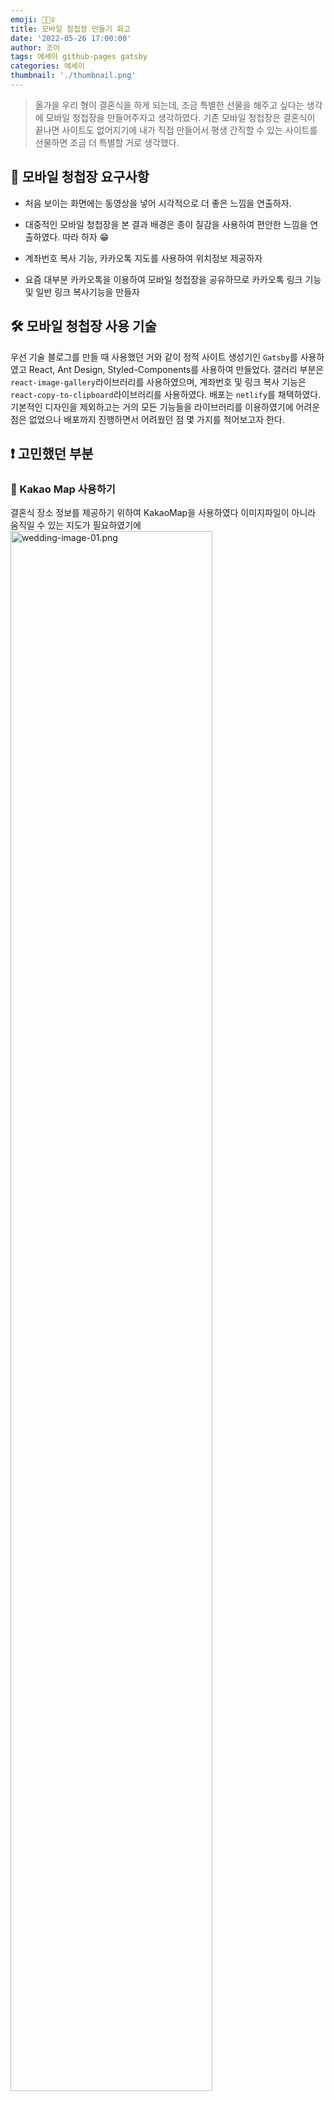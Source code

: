 ```yaml
---
emoji: 👰🏻‍♀️
title: 모바일 청첩장 만들기 회고
date: '2022-05-26 17:00:00'
author: 조이
tags: 에세이 github-pages gatsby
categories: 에세이
thumbnail: './thumbnail.png'
---
```


> 올가을 우리 형이 결혼식을 하게 되는데, 조금 특별한 선물을 해주고 싶다는 생각에 모바일 청첩장을 만들어주자고 생각하였다. 기존 모바일 청첩장은 결혼식이 끝나면 사이트도 없어지기에 내가 직접 만들어서 평생 간직할 수 있는 사이트를 선물하면 조금 더 특별할 거로 생각했다.

## 📝 모바일 청첩장 요구사항

- 처음 보이는 화면에는 동영상을 넣어 시각적으로 더 좋은 느낌을 연출하자.

- 대중적인 모바일 청첩장을 본 결과 배경은 종이 질감을 사용하여 편안한 느낌을 연출하였다. 따라 하자 😁

- 계좌번호 복사 기능, 카카오톡 지도를 사용하여 위치정보 제공하자

- 요즘 대부분 카카오톡을 이용하여 모바일 청첩장을 공유하므로 카카오톡 링크 기능 및 일반 링크 복사기능을 만들자

## 🛠 모바일 청첩장 사용 기술

우선 기술 블로그를 만들 때 사용했던 거와 같이 정적 사이트 생성기인 `Gatsby`를 사용하였고 React, Ant Design, Styled-Components를 사용하여 만들었다. 갤러리 부분은 `react-image-gallery`라이브러리를 사용하였으며, 계좌번호 및 링크 복사 기능은 `react-copy-to-clipboard`라이브러리를 사용하였다. 배포는 `netlify`를 채택하였다. 기본적인 디자인을 제외하고는 거의 모든 기능들을 라이브러리를 이용하였기에 어려운 점은 없었으나 배포까지 진행하면서 어려웠던 점 몇 가지를 적어보고자 한다.

## ❗️ 고민했던 부분

### 🗾 Kakao Map 사용하기

결혼식 장소 정보를 제공하기 위하여 KakaoMap을 사용하였다 이미지파일이 아니라 움직일 수 있는 지도가 필요하였기에
<img alt="wedding-image-01.png" src="./wedding-image-01.png" style="width: 80%;">

위의 화면에서 `소스 생성하기` 버튼을 클릭하면 아래와 같은 코드를 제공한다. 이 코드를 삽입하면 위의 지도가 나타나게 된다.

```html
<!-- * 카카오맵 - 지도퍼가기 -->
<!-- 1. 지도 노드 -->
<div
  id="daumRoughmapContainer1653547385965"
  class="root_daum_roughmap root_daum_roughmap_landing"
></div>

<!--
	2. 설치 스크립트
	* 지도 퍼가기 서비스를 2개 이상 넣을 경우, 설치 스크립트는 하나만 삽입합니다.
-->
<script
  charset="UTF-8"
  class="daum_roughmap_loader_script"
  src="https://ssl.daumcdn.net/dmaps/map_js_init/roughmapLoader.js"
></script>

<!-- 3. 실행 스크립트 -->
<script charset="UTF-8">
  new daum.roughmap.Lander({
    timestamp: '1653547385965',
    key: '2adxz',
    mapWidth: '640',
    mapHeight: '360',
  }).render();
</script>
```

여기서부터 문제가 시작되는데 나의 프로젝트는 `Gatsby/React`이기 때문에 이거를 바로 집어넣을 수가 없다는 것이었다. 방법을 찾기 위해 열심히 검색하던 중 [타사 스크립트 로드](https://betterprogramming.pub/loading-third-party-scripts-dynamically-in-reactjs-458c41a7013d) 의 글을 읽고 결국 리액트에서 동적으로 카카오 스크립트를 로드해야 한다는 걸 알게 되었다.

```javascript
const Location = () => {
  // 카카오 맵 불러오기

  // <!-- 3. 실행 스크립트 -->
  const executeScript = () => {
    const scriptTag = document.createElement("script");
    const inlineScript = document.createTextNode(`new daum.roughmap.Lander({
    "timestamp" : "1652464367301",
    "key" : "2a8fe",
    "mapWidth" : "640",
    "mapHeight" : "360"
  }).render();`);
    scriptTag.appendChild(inlineScript);
    document.body.appendChild(scriptTag);
  };

  // <!-- 2. 설치 스크립트 * 지도 퍼가기 서비스를 2개 이상 넣을 경우, 설치 스크립트는 하나만 삽입합니다. -->
  // document.write 문제가 발생해서 해당 파일을 직접 가져온다음 수정했음
  const InstallScript = () => {
    (function () {
      let c = window.location.protocol === "https:" ? "https:" : "http:";
      let a = "16137cec";

      if (window.daum && window.daum.roughmap && window.daum.roughmap.cdn) {
        return;
      }
      window.daum = window.daum || {};
      window.daum.roughmap = {
        cdn: a,
        URL_KEY_DATA_LOAD_PRE: c + "//t1.daumcdn.net/roughmap/",
        url_protocal: c,
      };
      let b =
        c +
        "//t1.daumcdn.net/kakaomapweb/place/jscss/roughmap/" +
        a +
        "/roughmapLander.js";

      // document.write -> doumnet.body.append로 수정
      const scriptTag = document.createElement("script");
      scriptTag.src = b;
      document.body.append(scriptTag);
      scriptTag.onload = () => {
        executeScript();
      };
    })();
  };

  useEffect(() => {
    InstallScript();
  }, [InstallScript]);

  return (
      <div
        id="daumRoughmapContainer1652464367301"
        className="root_daum_roughmap root_daum_roughmap_landing"
      ></div>
  );
```

위와 같이 수정하니 정상적으로 동작하였다. react에서 외부 라이브러리를 이런 식으로 사용했던 경험이 특별했다.

### 🖥 배포할 때의 몇 가지 에러

1.  "build.command" failed 에러 해결하기

```cmd
6:48:44 PM: failed Building production JavaScript and CSS bundles - 42.123s
6:48:44 PM: error Generating JavaScript bundles failed
6:48:44 PM: Can't resolve '../components/Greeting' in '/opt/build/repo/src/pages'
6:48:44 PM: If you're trying to use a package make sure that '../components/Greeting' is installed. If you're trying to use a local file make sure that the path is correct.
6:48:44 PM: ​
6:48:44 PM: ────────────────────────────────────────────────────────────────
6:48:44 PM:   "build.command" failed
6:48:44 PM: ────────────────────────────────────────────────────────────────
6:48:44 PM: ​
6:48:44 PM:   Error message
6:48:44 PM:   Command failed with exit code 1: CI= npm run build (https://ntl.fyi/exit-code-1)
6:48:44 PM: ​
6:48:44 PM:   Error location
6:48:44 PM:   In Build command from Netlify app:
6:48:44 PM:   CI= npm run build
6:48:44 PM: ​
6:48:44 PM:   Resolved config
6:48:44 PM:   build:
6:48:44 PM:     command: CI= npm run build
6:48:44 PM:     commandOrigin: ui
6:48:44 PM:     publish: /opt/build/repo/public
6:48:44 PM:     publishOrigin: ui
6:48:44 PM:   plugins:
6:48:44 PM:     - inputs: {}
6:48:44 PM:       origin: ui
6:48:44 PM:       package: '@netlify/plugin-gatsby'
```

이 문제는 처음 나왔을 때 뭐지? 싶었는데 정말 어이없는 실수였다 에러 내용을 읽어본 결과 Greeting 경로가 이상하다고 하는 내용이었고 혹시나 하고 코드를 하나하나 본 결과 index.js에서 Greeting 컴포넌트를 불러오는 과정에서 경로를 잘못 적어준 것이었다. 분명 로컬에서 테스트할 때는 정상적으로 동작했기에 단순 실수를 찾는데도 조금의 시간을 들였던 거 같다. 아직도 왜 로컬에서는 정상적으로 동작했는지는 모르겠지만 에러 내용을 믿고 다음부터는 실수를 더욱 빠르게 잡도록 노력해야겠다.

2.파일 크기 초과 에러

이것 또한 단순한 문제인데 간과해서 생긴 문제였다. 정적인 사이트에서 지원하는 용량보다 더 큰 파일을 넣었기 때문에 생긴 에러인데 확인해보니 동영상파일 크기 하나가 너무 컷기 때문에 리사이즈하여 빠르게 해결할 수 있었다.

```cmd
6:56:09 PM: The function zip ../../../tmp/zisi-628dfc8c696ab60008c7d3be/__ssr.zip size is 105 MB, which is larger than the maximum supported size of 52.4 MB.
6:56:09 PM: There are a few reasons this could happen, such as accidentally bundling a large dependency or adding lots of files to "included_files".
6:56:09 PM: Contains 43 files
6:56:09 PM:
6:56:09 PM:
6:56:09 PM: These are the largest files in the zip:
```

## 🧑🏻‍💻 후기

### 👏 의미 있는 토이프로젝트

이번 프로젝트는 의미가 있어서 좋았다. 간단한 정적인 사이트지만 누군가를 위해서 열심히 만들었고 또 디자인 가안을 형에게 보여주었을 때 좋아하는 모습을 보면서 다시 한번 개발자로 직업을 정한 것에 뿌듯함을 느꼈다. 아마 나 뿐만이 아니라 모든 개발자분이 사람들에게 행복을 주는 프로젝트를 하고 싶을 것인데 이번 프로젝트는 그 니즈를 완벽히 충족한 프로젝트였다고 생각한다. 다음에도 이런 의미 있는 프로젝트를 진행할 기회가 있다면 주저 없이 시작할 것 같다.

### 🤔 개발회고

사실 입사하기 전 빠르게 만들려고 하다 보니 100% 만족스럽지는 않았다. 디자인도 만들면서 더 욕심이 났지만 절충했던 부분도 있고 외부 라이브리를 사용하여 빠르게 만들었지만 직접 기능들을 만들었으면 더 의미 있는 프로젝트였겠다라는 생각도 하였다.

하지만, 이번 프로젝트로 인하여 큰 프로젝트가 아니어도 사용자에게 좋은 가치를 줄 수 있다라는 자신감을 얻을 수 있엇고, 다음에 내 주변 사람들이 결혼식을 할 때 지금보다 조금 더 당당히 "내가 만들어 줄게!!" 라고 할 수 있을 거 같다.✌️

<br/>

**궁금하신 점이 있다면 아래 `댓글`로 남겨주세요!👇**

```toc

```
